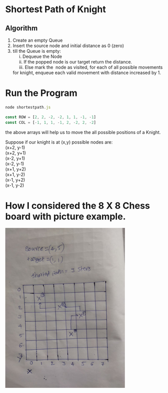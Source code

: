 # Shortest Path of Knight

## Algorithm

1. Create an empty Queue
2. Insert the source node and initial distance as 0 (zero)
3. till the Queue is empty: <br/>
   &nbsp;&nbsp;&nbsp;&nbsp; i. Dequeue the Node <br/>
   &nbsp;&nbsp;&nbsp;&nbsp; ii. If the popped node is our target return the distance. <br/>
   &nbsp;&nbsp;&nbsp;&nbsp; iii. Else mark the &nbsp;node as visited, for each of all possible movements for knight, enqueue each valid movement with distance increased by 1.

# Run the Program

```Javascript
node shortestpath.js
```

```Javascript
const ROW = [2, 2, -2, -2, 1, 1, -1, -1]
const COL = [-1, 1, 1, -1, 2, -2, 2, -2]
```

the above arrays will help us to move the all possible positions of a Knight.

Suppose if our knight is at (x,y)
possible nodes are:<br/>
(x+2, y-1)<br/>
(x+2, y+1)<br/>
(x-2, y+1)<br/>
(x-2, y-1)<br/>
(x+1, y+2)<br/>
(x+1, y-2)<br/>
(x-1, y+2)<br/>
(x-1, y-2)<br/>

# How I considered the 8 X 8 Chess board with picture example.

<img src="knight.jpg" alt="Chess board " width="75%" height="75%"/>
